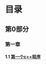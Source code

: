 # 目录

## 第0部分

### 第一章

#### 1.1 [第一个c++程序](./PART0/Chapter1/1.1%20%E7%BC%96%E5%86%99%E4%B8%80%E4%B8%AA%E7%AE%80%E5%8D%95%E7%9A%84C%2B%2B%E7%A8%8B%E5%BA%8F.md)